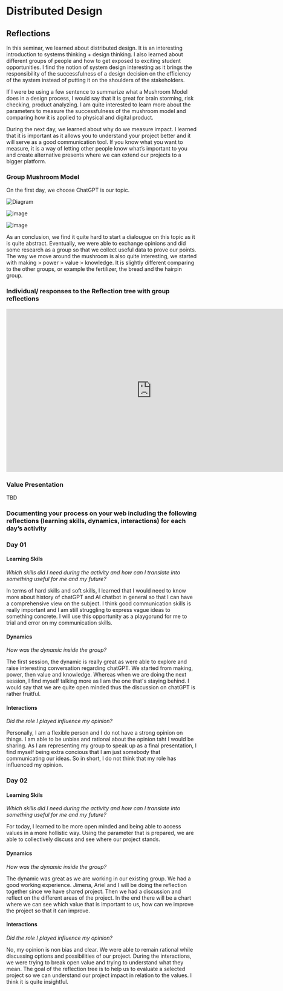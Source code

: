 # Distributed Design

## Reflections

In this seminar, we learned about distributed design. It is an interesting introduction to systems thinking + design thinking. I also learned about different groups of people and how to get exposed to exciting student opportunities. I find the notion of system design interesting as it brings the responsibility of the successfulness of a design decision on the efficiency of the system instead of putting it on the shoulders of the stakeholders.

If I were be using a few sentence to summarize what a Mushroom Model does in a design process, I would say that it is great for brain storming, risk checking, product analyzing. I am quite interested to learn more about the parameters to measure the successfulness of the mushroom model and comparing how it is applied to physical and digital product.

During the next day, we learned about why do we measure impact. I learned that it is important as it allows you to understand your project better and it will serve as a good communication tool. If you know what you want to measure, it is a way of letting other people know what’s important to you and create alternative presents where we can extend our projects to a bigger platform.

### Group Mushroom Model 

On the first day, we choose ChatGPT is our topic.

![Diagram](../images/term03/01_distributeddesign/day01/02.jpeg)

![image](../images/term03/01_distributeddesign/day01/03.jpeg)

![image](../images/term03/01_distributeddesign/day01/04.jpeg)

As an conclusion, we find it quite hard to start a dialougue on this topic as it is quite abstract. Eventually, we were able to exchange opinions and did some research as a group so that we collect useful data to prove our points. The way we move around the mushroom is also quite interesting, we started with making > power > value > knowledge. It is slightly different comparing to the other groups, or example the fertilizer, the bread and the hairpin group.

### Individual/ responses to the Reflection tree with group reflections

<iframe width="768" height="432" src="https://miro.com/app/live-embed/uXjVMURNReQ=/?moveToViewport=-44162,128092,83450,31670&embedId=424013215188" frameborder="0" scrolling="no" allow="fullscreen; clipboard-read; clipboard-write" allowfullscreen></iframe>

### Value Presentation

TBD

### Documenting your process on your web including the following reflections (learning skills, dynamics, interactions) for each day’s activity

### Day 01

#### Learning Skils
*Which skills did I need during the activity and how can I translate into something useful for me and my future?*

In terms of hard skills and soft skills, I learned that I would need to know more about history of chatGPT and AI chatbot in general so that I can have a comprehensive view on the subject. I think good communication skills is really important and I am still struggling to express vague ideas to something concrete. I will use this opportunity as a playgorund for me to trial and error on my communication skills.

#### Dynamics
*How was the dynamic inside the group?*

The first session, the dynamic is really great as were able to explore and raise interesting conversation regarding chatGPT. We started from making, power, then value and knowledge. Whereas when we are doing the next session, I find myself talking more as I am the one that's staying behind. I would say that we are quite open minded thus the discussion on chatGPT is rather fruitful.

#### Interactions
*Did the role I played influence my opinion?*

Personally, I am a flexible person and I do not have a strong opinion on things. I am able to be unbias and rational about the opinion taht I would be sharing. As I am representing my group to speak up as a final presentation, I find myself being extra concious that I am just somebody that communicating our ideas. So in short, I do not think that my role has influenced my opinion.

### Day 02

#### Learning Skils
*Which skills did I need during the activity and how can I translate into something useful for me and my future?*

For today, I learned to be more open minded and being able to access values in a more hollistic way. Using the parameter that is prepared, we are able to collectively discuss and see where our project stands.

#### Dynamics
*How was the dynamic inside the group?*

The dynamic was great as we are working in our existing group. We had a good working experience. Jimena, Ariel and I will be doing the reflection together since we have shared project. Then we had a discussion and reflect on the different areas of the project. In the end there will be a chart where we can see which value that is important to us, how can we improve the project so that it can improve. 

#### Interactions
*Did the role I played influence my opinion?*

No, my opinion is non bias and clear. We were able to remain rational while discussing options and possibilities of our project. 
During the interactions, we were trying to break open value and trying to understand what they mean. The goal of the reflection tree is to help us to evaluate a selected project so we can understand our project impact in relation to the values. I think it is quite insightful.




